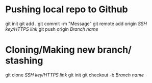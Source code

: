 # Pushing local repo to Github

git init
git add .
git commit -m "Message"
git remote add origin *SSH key/HTTPS link*
git push origin *Branch name*

# Cloning/Making new branch/ stashing

git clone *SSH key/HTTPS link*
git init
git checkout -b *Branch name*

